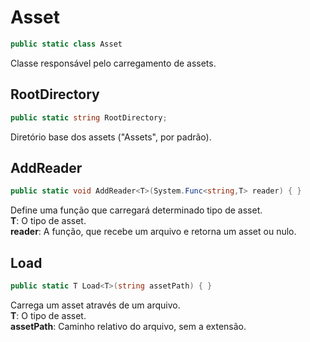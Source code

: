 # Asset
```csharp
public static class Asset
```
Classe responsável pelo carregamento de assets.<br />
## RootDirectory
```csharp
public static string RootDirectory;
```
Diretório base dos assets ("Assets", por padrão).<br />
## AddReader
```csharp
public static void AddReader<T>(System.Func<string,T> reader) { }
```
Define uma função que carregará determinado tipo de asset.<br />
**T**: O tipo de asset.<br />
**reader**: A função, que recebe um arquivo e retorna um asset ou nulo.<br />
## Load
```csharp
public static T Load<T>(string assetPath) { }
```
Carrega um asset através de um arquivo.<br />
**T**: O tipo de asset.<br />
**assetPath**: Caminho relativo do arquivo, sem a extensão.<br />
